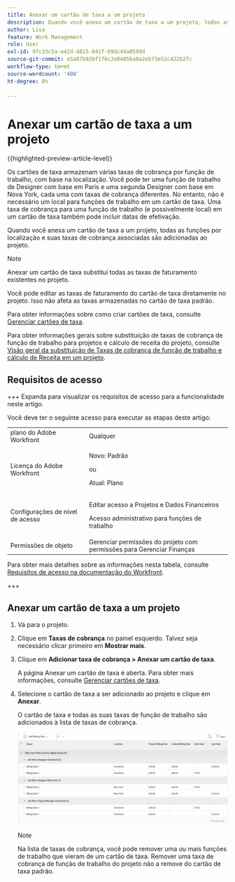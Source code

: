 ```yaml
---
title: Anexar um cartão de taxa a um projeto
description: Quando você anexa um cartão de taxa a um projeto, todas as funções por localização e suas taxas de cobrança associadas são adicionadas ao projeto.
author: Lisa
feature: Work Management
role: User
exl-id: 97c33c5a-e42d-4015-841f-69dc44a0599d
source-git-commit: e5a87b92bf1f6c2e0485ba8a2eb73e52c422b2fc
workflow-type: tm+mt
source-wordcount: '408'
ht-degree: 0%

---
```


# Anexar um cartão de taxa a um projeto

{{highlighted-preview-article-level}}

Os cartões de taxa armazenam várias taxas de cobrança por função de trabalho, com base na localização. Você pode ter uma função de trabalho de Designer com base em Paris e uma segunda Designer com base em Nova York, cada uma com taxas de cobrança diferentes. No entanto, não é necessário um local para funções de trabalho em um cartão de taxa. Uma taxa de cobrança para uma função de trabalho (e possivelmente local) em um cartão de taxa também pode incluir datas de efetivação.

Quando você anexa um cartão de taxa a um projeto, todas as funções por localização e suas taxas de cobrança associadas são adicionadas ao projeto.

>[!NOTE]
>
>Anexar um cartão de taxa substitui todas as taxas de faturamento existentes no projeto.

Você pode editar as taxas de faturamento do cartão de taxa diretamente no projeto. Isso não afeta as taxas armazenadas no cartão de taxa padrão.

Para obter informações sobre como criar cartões de taxa, consulte [Gerenciar cartões de taxa](/help/quicksilver/administration-and-setup/set-up-workfront/configure-system-defaults/manage-rate-cards.md).

Para obter informações gerais sobre substituição de taxas de cobrança de função de trabalho para projetos e cálculo de receita do projeto, consulte [Visão geral da substituição de Taxas de cobrança de função de trabalho e cálculo de Receita em um projeto](/help/quicksilver/manage-work/projects/project-finances/override-role-billing-rates-and-calculate-project-revenue.md).

## Requisitos de acesso

+++ Expanda para visualizar os requisitos de acesso para a funcionalidade neste artigo.

Você deve ter o seguinte acesso para executar as etapas deste artigo:

<table style="table-layout:auto"> 
 <col> 
 <col> 
 <tbody> 
  <tr> 
   <td role="rowheader">plano do Adobe Workfront</td> 
   <td>Qualquer</td> 
  </tr> 
  <tr> 
   <td role="rowheader">Licença do Adobe Workfront</td> 
   <td>
   <p>Novo: Padrão</p>
   <p>ou</p>
   <p>Atual: Plano</p></td> 
  </tr> 
  <tr> 
   <td role="rowheader">Configurações de nível de acesso</td> 
   <td> <p>Editar acesso a Projetos e Dados Financeiros</p> <p>Acesso administrativo para funções de trabalho</p></td> 
  </tr> 
  <tr> 
   <td role="rowheader">Permissões de objeto</td> 
   <td>Gerenciar permissões do projeto com permissões para Gerenciar Finanças </td> 
  </tr> 
 </tbody> 
</table>

Para obter mais detalhes sobre as informações nesta tabela, consulte [Requisitos de acesso na documentação do Workfront](/help/quicksilver/administration-and-setup/add-users/access-levels-and-object-permissions/access-level-requirements-in-documentation.md).

+++

## Anexar um cartão de taxa a um projeto

1. Vá para o projeto.
1. Clique em **Taxas de cobrança** no painel esquerdo. Talvez seja necessário clicar primeiro em **Mostrar mais**.
1. Clique em **Adicionar taxa de cobrança > Anexar um cartão de taxa**.

   A página Anexar um cartão de taxa é aberta. Para obter mais informações, consulte [Gerenciar cartões de taxa](/help/quicksilver/administration-and-setup/set-up-workfront/configure-system-defaults/manage-rate-cards.md).

1. Selecione o cartão de taxa a ser adicionado ao projeto e clique em **Anexar**.

   O cartão de taxa e todas as suas taxas de função de trabalho são adicionados à lista de taxas de cobrança.

   ![Cartão de taxa adicionado ao projeto](assets/billing-rates-added-from-rate-card.png)

   >[!NOTE]
   >
   >Na lista de taxas de cobrança, você pode remover uma ou mais funções de trabalho que vieram de um cartão de taxa. Remover uma taxa de cobrança de função de trabalho do projeto não a remove do cartão de taxa padrão.
